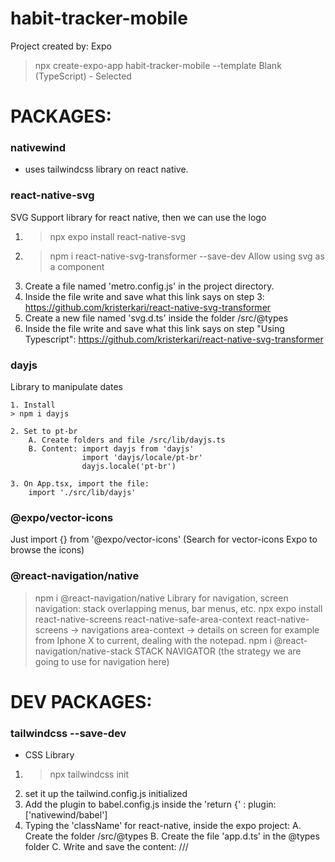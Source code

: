 # habit-tracker-mobile

Project created by: Expo
> npx create-expo-app habit-tracker-mobile --template
Blank (TypeScript) - Selected

PACKAGES:
=======
### nativewind
- uses tailwindcss library on react native.

### react-native-svg
SVG Support library for react native, then we can use the logo

1. > npx expo install react-native-svg
2. > npm i react-native-svg-transformer --save-dev 
    Allow using svg as a component
3. Create a file named 'metro.config.js' in the project directory.
4. Inside the file write and save what this link says on step 3: https://github.com/kristerkari/react-native-svg-transformer
5. Create a new file named 'svg.d.ts' inside the folder /src/@types
6. Inside the file write and save what this link says on step "Using Typescript": https://github.com/kristerkari/react-native-svg-transformer

### dayjs
Library to manipulate dates

    1. Install
    > npm i dayjs

    2. Set to pt-br
        A. Create folders and file /src/lib/dayjs.ts
        B. Content: import dayjs from 'dayjs'
                    import 'dayjs/locale/pt-br'
                    dayjs.locale('pt-br')

    3. On App.tsx, import the file:
        import './src/lib/dayjs'


### @expo/vector-icons
Just import {} from '@expo/vector-icons' (Search for vector-icons Expo to browse the icons)


### @react-navigation/native
> npm i @react-navigation/native
Library for navigation, screen navigation: stack overlapping menus, bar menus, etc.
> npx expo install react-native-screens react-native-safe-area-context
react-native-screens -> navigations
area-context -> details on screen for example from Iphone X to current, dealing with the notepad.
> npm i @react-navigation/native-stack
STACK NAVIGATOR (the strategy we are going to use for navigation here)




DEV PACKAGES:
=======
### tailwindcss --save-dev
- CSS Library  
1. > npx tailwindcss init
2. set it up the tailwind.config.js initialized
3. Add the plugin to babel.config.js inside the 'return {' : plugin: ['nativewind/babel']
4. Typing the 'className' for react-native, inside the expo project:
    A. Create the folder /src/@types
    B. Create the file 'app.d.ts' in the @types folder
    C. Write and save the content: /// <reference types="nativewind/types" />



